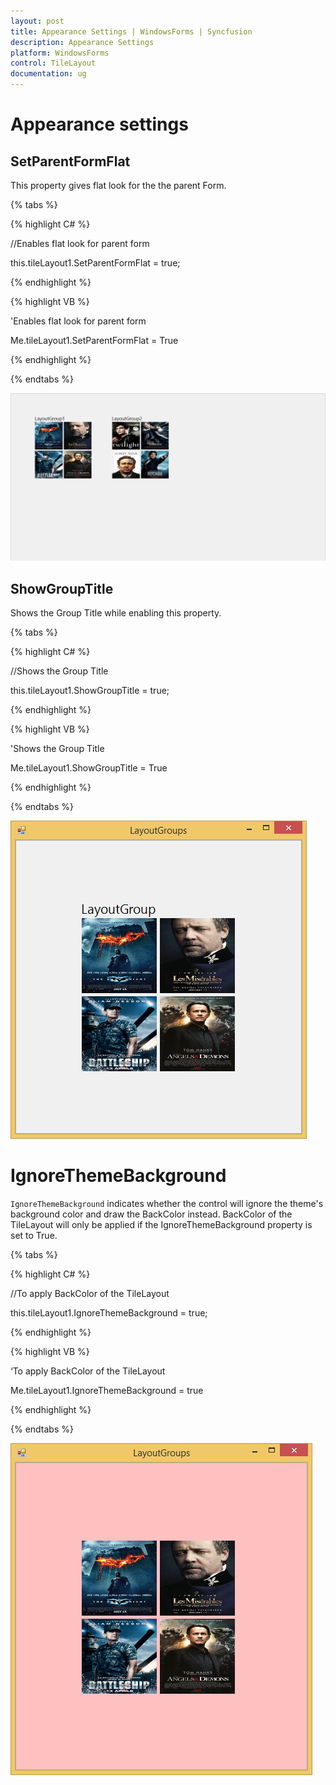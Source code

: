 ```yaml
---
layout: post
title: Appearance Settings | WindowsForms | Syncfusion
description: Appearance Settings
platform: WindowsForms
control: TileLayout 
documentation: ug
---
```


# Appearance settings

## SetParentFormFlat

This property gives flat look for the the parent Form.

{% tabs %}

{% highlight C# %}

//Enables flat look for parent form

this.tileLayout1.SetParentFormFlat = true;

{% endhighlight %}


{% highlight VB %}

'Enables flat look for parent form

Me.tileLayout1.SetParentFormFlat = True

 
{% endhighlight %}

{% endtabs %}

![](Appearance_images/ParentFormFlat.png)


## ShowGroupTitle

Shows the Group Title while enabling this property.

{% tabs %}

{% highlight C# %}

//Shows the Group Title

this.tileLayout1.ShowGroupTitle = true;

{% endhighlight %}

{% highlight VB %}

'Shows the Group Title

 Me.tileLayout1.ShowGroupTitle = True
 
{% endhighlight %}

{% endtabs %}

![](Appearance_images/LayoutTitle.png)


# IgnoreThemeBackground

`IgnoreThemeBackground` indicates whether the control will ignore the theme's background color and draw the BackColor instead. BackColor of the TileLayout will only be applied if the IgnoreThemeBackground property is set to True.


{% tabs %}

{% highlight C# %}

//To apply BackColor of the TileLayout

 this.tileLayout1.IgnoreThemeBackground = true;

{% endhighlight %}

{% highlight VB %}

‘To apply BackColor of the TileLayout

 Me.tileLayout1.IgnoreThemeBackground = true
 
{% endhighlight %}

{% endtabs %}

![](Appearance_images/ThemedBackground.png)